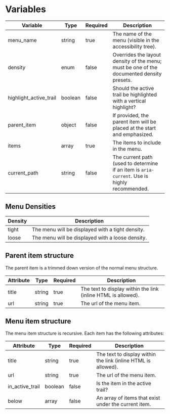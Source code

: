 # Variables

| Variable               | Type    | Required | Description                                                                                              |
|------------------------|---------|----------|----------------------------------------------------------------------------------------------------------|
| menu_name              | string  | true     | The name of the menu (visible in the accessibility tree).                                                |
| density                | enum    | false    | Overrides the layout density of the menu; must be one of the documented density presets.                 |
| highlight_active_trail | boolean | false    | Should the active trail be highlighted with a vertical highlight?                                        |
| parent_item            | object  | false    | If provided, the parent item will be placed at the start and emphasized.                                 |
| items                  | array   | true     | The items to include in the menu.                                                                        |
| current_path           | string  | false    | The current path (used to determine if an item is ```aria-current```. Use is highly recommended. |

## Menu Densities

| Density | Description                                      |
|---------|--------------------------------------------------|
| tight   | The menu will be displayed with a tight density. |
| loose   | The menu will be displayed with a loose density. |

## Parent item structure

The parent item is a trimmed down version of the normal menu structure.

| Attribute | Type   | Required | Description                                                   |
|-----------|--------|----------|---------------------------------------------------------------|
| title     | string | true     | The text to display within the link (inline HTML is allowed). | 
| url       | string | true     | The url of the menu item.                                     |

## Menu item structure

The menu item structure is recursive. Each item has the following attributes:

| Attribute       | Type    | Required | Description                                                   |
|-----------------|---------|----------|---------------------------------------------------------------|
| title           | string  | true     | The text to display within the link (inline HTML is allowed). | 
| url             | string  | true     | The url of the menu item.                                     |
| in_active_trail | boolean | false    | Is the item in the active trail?                              |
| below           | array   | false    | An array of items that exist under the current item.          |
